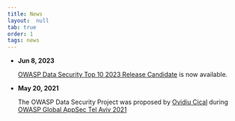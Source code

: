 ```yaml
---
title: News
layout:  null
tab: true
order: 1
tags: news
---
```


* **Jun 8, 2023**

  [OWASP Data Security Top 10 2023 Release Candidate][top10:2023] is now available.
  
* **May 20, 2021**

  The OWASP Data Security Project was proposed by [Ovidiu Cical][linkedin] 
  during [OWASP Global AppSec Tel Aviv 2021][telaviv]

[linkedin]: https://www.linkedin.com/in/ovidiucical/
[telaviv]: https://appsecil.org/
[top10:2023]: https://owasp.org/www-project-data-security-top-10/
